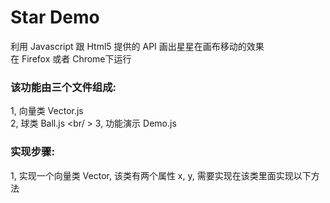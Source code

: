Star Demo
===================================  

利用 Javascript 跟 Html5 提供的 API 画出星星在画布移动的效果 <br />
在 Firefox 或者 Chrome下运行 <br />

### 该功能由三个文件组成: 

1, 向量类 Vector.js <br />
2, 球类 Ball.js <br/ >
3, 功能演示 Demo.js <br /> 



### 实现步骤:

1, 实现一个向量类 Vector, 该类有两个属性 x, y, 需要实现在该类里面实现以下方法

